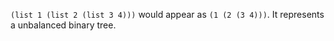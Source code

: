 `(list 1 (list 2 (list 3 4)))` would appear as `(1 (2 (3 4)))`. It represents a unbalanced binary tree. 
